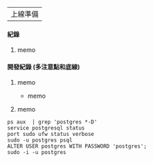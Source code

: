 <table>
    <tr>
        <td>上線準備</td>
    </tr>
</table>

#### 紀錄 
1. memo


#### 開發紀錄 (多注意點和底線)
1. memo
    + memo

2. memo
  > 
    ps aux  | grep 'postgres *-D'
    service postgresql status
    port sudo ufw status verbose
    sudo -u postgres psql 
    ALTER USER postgres WITH PASSWORD 'postgres';
    sudo -i -u postgres

